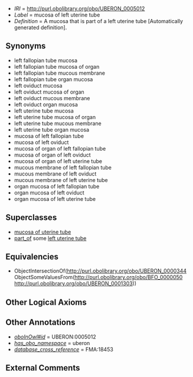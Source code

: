  * *IRI* = http://purl.obolibrary.org/obo/UBERON_0005012
 * *Label* = mucosa of left uterine tube
 * *Definition* = A mucosa that is part of a left uterine tube [Automatically generated definition].

## Synonyms

 * left fallopian tube mucosa
 * left fallopian tube mucosa of organ
 * left fallopian tube mucous membrane
 * left fallopian tube organ mucosa
 * left oviduct mucosa
 * left oviduct mucosa of organ
 * left oviduct mucous membrane
 * left oviduct organ mucosa
 * left uterine tube mucosa
 * left uterine tube mucosa of organ
 * left uterine tube mucous membrane
 * left uterine tube organ mucosa
 * mucosa of left fallopian tube
 * mucosa of left oviduct
 * mucosa of organ of left fallopian tube
 * mucosa of organ of left oviduct
 * mucosa of organ of left uterine tube
 * mucous membrane of left fallopian tube
 * mucous membrane of left oviduct
 * mucous membrane of left uterine tube
 * organ mucosa of left fallopian tube
 * organ mucosa of left oviduct
 * organ mucosa of left uterine tube

## Superclasses

 * [mucosa of uterine tube](../../UBERON/48/UBERON_0005048.md)
 * [part_of](../../BFO/50/BFO_0000050.md) some [left uterine tube](../../UBERON/03/UBERON_0001303.md)

## Equivalencies

 * ObjectIntersectionOf(<http://purl.obolibrary.org/obo/UBERON_0000344> ObjectSomeValuesFrom(<http://purl.obolibrary.org/obo/BFO_0000050> <http://purl.obolibrary.org/obo/UBERON_0001303>))

## Other Logical Axioms


## Other Annotations

 * *[oboInOwl#id](../../id/oboInOwl#id.md)* = UBERON:0005012
 * *[has_obo_namespace](../../ce/oboInOwl#hasOBONamespace.md)* = uberon
 * *[database_cross_reference](../../ef/oboInOwl#hasDbXref.md)* = FMA:18453

## External Comments

